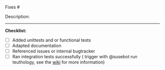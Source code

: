 Fixes #


Description:


-----------------

**Checklist:**
- [ ] Added unittests and or functional tests
- [ ] Adapted documentation
- [ ] Referenced issues or internal bugtracker
- [ ] Ran integration tests successfully ( trigger with @susebot run teuthology, see the [wiki](https://github.com/SUSE/DeepSea/wiki/Testing) for more information)
